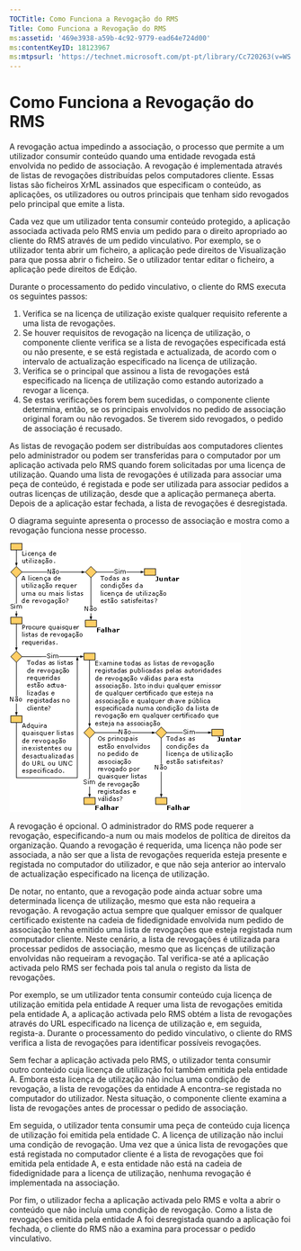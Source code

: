 ```yaml
---
TOCTitle: Como Funciona a Revogação do RMS
Title: Como Funciona a Revogação do RMS
ms:assetid: '469e3938-a59b-4c92-9779-ead64e724d00'
ms:contentKeyID: 18123967
ms:mtpsurl: 'https://technet.microsoft.com/pt-pt/library/Cc720263(v=WS.10)'
---
```


Como Funciona a Revogação do RMS
================================

A revogação actua impedindo a associação, o processo que permite a um utilizador consumir conteúdo quando uma entidade revogada está envolvida no pedido de associação. A revogação é implementada através de listas de revogações distribuídas pelos computadores cliente. Essas listas são ficheiros XrML assinados que especificam o conteúdo, as aplicações, os utilizadores ou outros principais que tenham sido revogados pelo principal que emite a lista.

Cada vez que um utilizador tenta consumir conteúdo protegido, a aplicação associada activada pelo RMS envia um pedido para o direito apropriado ao cliente do RMS através de um pedido vinculativo. Por exemplo, se o utilizador tenta abrir um ficheiro, a aplicação pede direitos de Visualização para que possa abrir o ficheiro. Se o utilizador tentar editar o ficheiro, a aplicação pede direitos de Edição.

Durante o processamento do pedido vinculativo, o cliente do RMS executa os seguintes passos:

1.  Verifica se na licença de utilização existe qualquer requisito referente a uma lista de revogações.
2.  Se houver requisitos de revogação na licença de utilização, o componente cliente verifica se a lista de revogações especificada está ou não presente, e se está registada e actualizada, de acordo com o intervalo de actualização especificado na licença de utilização.
3.  Verifica se o principal que assinou a lista de revogações está especificado na licença de utilização como estando autorizado a revogar a licença.
4.  Se estas verificações forem bem sucedidas, o componente cliente determina, então, se os principais envolvidos no pedido de associação original foram ou não revogados. Se tiverem sido revogados, o pedido de associação é recusado.

As listas de revogação podem ser distribuídas aos computadores clientes pelo administrador ou podem ser transferidas para o computador por um aplicação activada pelo RMS quando forem solicitadas por uma licença de utilização. Quando uma lista de revogações é utilizada para associar uma peça de conteúdo, é registada e pode ser utilizada para associar pedidos a outras licenças de utilização, desde que a aplicação permaneça aberta. Depois de a aplicação estar fechada, a lista de revogações é desregistada.

O diagrama seguinte apresenta o processo de associação e mostra como a revogação funciona nesse processo.

![](/security-updates/images/Cc720263.81aa2d70-d261-49ad-b446-96a2eddba1a5(WS.10).gif)

A revogação é opcional. O administrador do RMS pode requerer a revogação, especificando-a num ou mais modelos de política de direitos da organização. Quando a revogação é requerida, uma licença não pode ser associada, a não ser que a lista de revogações requerida esteja presente e registada no computador do utilizador, e que não seja anterior ao intervalo de actualização especificado na licença de utilização.

De notar, no entanto, que a revogação pode ainda actuar sobre uma determinada licença de utilização, mesmo que esta não requeira a revogação. A revogação actua sempre que qualquer emissor de qualquer certificado existente na cadeia de fidedignidade envolvida num pedido de associação tenha emitido uma lista de revogações que esteja registada num computador cliente. Neste cenário, a lista de revogações é utilizada para processar pedidos de associação, mesmo que as licenças de utilização envolvidas não requeiram a revogação. Tal verifica-se até a aplicação activada pelo RMS ser fechada pois tal anula o registo da lista de revogações.

Por exemplo, se um utilizador tenta consumir conteúdo cuja licença de utilização emitida pela entidade A requer uma lista de revogações emitida pela entidade A, a aplicação activada pelo RMS obtém a lista de revogações através do URL especificado na licença de utilização e, em seguida, regista-a. Durante o processamento do pedido vinculativo, o cliente do RMS verifica a lista de revogações para identificar possíveis revogações.

Sem fechar a aplicação activada pelo RMS, o utilizador tenta consumir outro conteúdo cuja licença de utilização foi também emitida pela entidade A. Embora esta licença de utilização não inclua uma condição de revogação, a lista de revogações da entidade A encontra-se registada no computador do utilizador. Nesta situação, o componente cliente examina a lista de revogações antes de processar o pedido de associação.

Em seguida, o utilizador tenta consumir uma peça de conteúdo cuja licença de utilização foi emitida pela entidade C. A licença de utilização não inclui uma condição de revogação. Uma vez que a única lista de revogações que está registada no computador cliente é a lista de revogações que foi emitida pela entidade A, e esta entidade não está na cadeia de fidedignidade para a licença de utilização, nenhuma revogação é implementada na associação.

Por fim, o utilizador fecha a aplicação activada pelo RMS e volta a abrir o conteúdo que não incluía uma condição de revogação. Como a lista de revogações emitida pela entidade A foi desregistada quando a aplicação foi fechada, o cliente do RMS não a examina para processar o pedido vinculativo.
